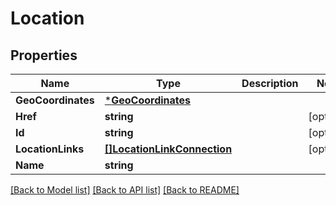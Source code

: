 # Location

## Properties
Name | Type | Description | Notes
------------ | ------------- | ------------- | -------------
**GeoCoordinates** | [***GeoCoordinates**](GeoCoordinates.md) |  | 
**Href** | **string** |  | [optional] 
**Id** | **string** |  | [optional] 
**LocationLinks** | [**[]LocationLinkConnection**](LocationLinkConnection.md) |  | [optional] 
**Name** | **string** |  | 

[[Back to Model list]](../README.md#documentation-for-models) [[Back to API list]](../README.md#documentation-for-api-endpoints) [[Back to README]](../README.md)


